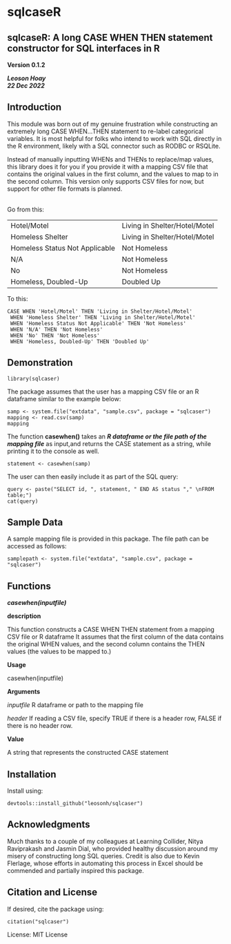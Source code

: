 # sqlcaseR
## sqlcaseR: A long CASE WHEN THEN statement constructor for SQL interfaces in R
**Version 0.1.2**

***Leoson Hoay <br>22 Dec 2022***


## Introduction
This module was born out of my genuine frustration while constructing an
extremely long CASE WHEN...THEN statement to re-label categorical variables.
It is most helpful for folks who intend to work with SQL directly in the R
environment, likely with a SQL connector such as RODBC or RSQLite. 

Instead of manually inputting WHENs and THENs to replace/map values, this
library does it for you if you provide it with a mapping CSV file that contains
the original values in the first column, and the values to map to in the second
column. This version only supports CSV files for now, but support for other file
formats is planned.

<br>
Go from this:
                  
| | |
|--------------------------------|-------------------------------|
| Hotel/Motel	                   | Living in Shelter/Hotel/Motel |
| Homeless Shelter	             | Living in Shelter/Hotel/Motel |
| Homeless Status Not Applicable | Not Homeless                  |
| N/A	                           | Not Homeless                  |
| No	                           | Not Homeless                  |
| Homeless, Doubled-Up	         | Doubled Up                    |

To this:

```{}
CASE WHEN 'Hotel/Motel' THEN 'Living in Shelter/Hotel/Motel'
 WHEN 'Homeless Shelter' THEN 'Living in Shelter/Hotel/Motel'
 WHEN 'Homeless Status Not Applicable' THEN 'Not Homeless'
 WHEN 'N/A' THEN 'Not Homeless'
 WHEN 'No' THEN 'Not Homeless'
 WHEN 'Homeless, Doubled-Up' THEN 'Doubled Up'
```

## Demonstration

```{r setup}
library(sqlcaser)
```

The package assumes that the user has a mapping CSV file or an R dataframe
similar to the example below: 

```{r}
samp <- system.file("extdata", "sample.csv", package = "sqlcaser")
mapping <- read.csv(samp)
mapping
```

The function **casewhen()** takes an ***R dataframe or the file path of the
mapping file*** as input,and returns the CASE statement as a string, while printing
it to the console as well.

```{r}
statement <- casewhen(samp)
```

The user can then easily include it as part of the SQL query:

```{r}
query <- paste("SELECT id, ", statement, " END AS status "," \nFROM table;")
cat(query)
```

## Sample Data
A sample mapping file is provided in this package. The file path can be accessed
as follows:

```{r}
samplepath <- system.file("extdata", "sample.csv", package = "sqlcaser")
```

## Functions

***casewhen(inputfile)***

**description**

This function constructs a CASE WHEN THEN statement from a mapping CSV file or
R dataframe It assumes that the first column of the data contains the original
WHEN values, and the second column contains the THEN values (the values
to be mapped to.)

**Usage**

casewhen(inputfile)

**Arguments**

*inputfile* R dataframe or path to the mapping file

*header* If reading a CSV file, specify TRUE if there is a header row, FALSE if
there is no header row.

**Value**

A string that represents the constructed CASE statement


## Installation

Install using:

```{}
devtools::install_github("leosonh/sqlcaser")
```

## Acknowledgments
Much thanks to a couple of my colleagues at Learning Collider, Nitya Raviprakash
and Jasmin Dial, who provided healthy discussion around my misery of
constructing long SQL queries. Credit is also due to Kevin Flerlage, whose
efforts in automating this process in Excel should be commended and partially
inspired this package.

## Citation and License
If desired, cite the package using:

```{}
citation("sqlcaser")
```

License: MIT License
